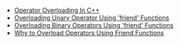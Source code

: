 - [Operator Overloading In C++](operator_overloading_in_c++.md)
- [Overloading Unary Operator Using 'friend' Functions](overloading-unary-operator.md)
- [Overloading Binary Operators Using 'friend' Functions](overloading-binary-operator.md)
- [Why to Overload Operators Using Friend Functions](why-to-overload-operators-using-friend-functions.md)
